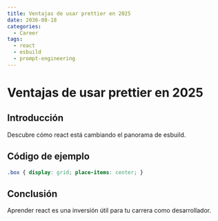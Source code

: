 ```yaml
---
title: Ventajas de usar prettier en 2025
date: 2036-08-18
categories:
  - Career
tags:
  - react
  - esbuild
  - prompt-engineering
---
```


# Ventajas de usar prettier en 2025

## Introducción

Descubre cómo react está cambiando el panorama de esbuild.

## Código de ejemplo

```css
.box { display: grid; place-items: center; }
```

## Conclusión

Aprender react es una inversión útil para tu carrera como desarrollador.